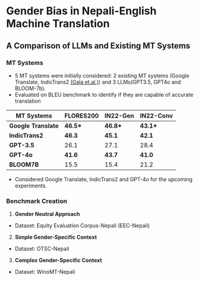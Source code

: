 # Gender Bias in Nepali-English Machine Translation
## A Comparison of LLMs and Existing MT Systems


### MT Systems

- 5 MT systems were initially considered: 2 existing MT systems (Google Translate, IndicTrans2 [(Gala et.al.)](https://arxiv.org/abs/2305.16307)) and 3 LLMs(GPT3.5, GPT4o and BLOOM-7b). 
- Evaluated on BLEU benchmark to identify if they are capable of accurate translation

|MT Systems| FLORES200 | IN22-Gen | IN22-Conv |
| ----------- | ----------- | ----------- | ----------- |
| **Google Translate** | **46.5\*** | **46.8\*** | **43.1\*** |
| **IndicTrans2** | **46.3** | **45.1** | **42.1** |
| **GPT-3.5** | 26.1 | 27.1 | 28.4 | 
| **GPT-4o** | **41.6** | **43.7** | **41.0** |
| **BLOOM7B** | 15.5 | 15.4 | 21.2 | 


- Considered Google Translate, IndicTrans2 and GPT-4o for the upcoming experiments.


### Benchmark Creation

1. **Gender Neutral Approach**
- Dataset: Equity Evaluation Corpus-Nepali (EEC-Nepali)

2. **Simple Gender-Specific Context**
- Dataset: OTSC-Nepali

3. **Complex Gender-Specific Context**
- Dataset: WinoMT-Nepali
